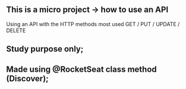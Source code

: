 ## This is a micro project -> how to use an API

Using an API with the HTTP methods most used
GET / PUT / UPDATE / DELETE



## Study purpose only;
## Made using @RocketSeat class method (Discover);

